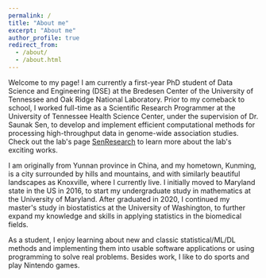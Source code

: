 ```yaml
---
permalink: /
title: "About me"
excerpt: "About me"
author_profile: true
redirect_from: 
  - /about/
  - /about.html
---
```


Welcome to my page! I am currently a first-year PhD student of Data Science and Engineering (DSE) at the Bredesen Center of the University of Tennessee and Oak Ridge National Laboratory. Prior to my comeback to school, I worked full-time as a Scientific Research Programmer at the University of Tennessee Health Science Center, under the supervision of Dr. Saunak Sen, to develop and implement efficient computational methods for processing high-throughput data in genome-wide association studies. Check out the lab's page [SenResearch](http://www.senresearch.org/) to learn more about the lab's exciting works.
 
I am originally from Yunnan province in China, and my hometown, Kunming, is a city surrounded by hills and mountains, and with similarly beautiful landscapes as Knoxville, where I currently live. I initially moved to Maryland state in the US in 2016, to start my undergraduate study in mathematics at the University of Maryland. After graduated in 2020, I continued my master's study in biostatistics at the University of Washington, to further expand my knowledge and skills in applying statistics in the biomedical fields.

As a student, I enjoy learning about new and classic statistical/ML/DL methods and implementing them into usable software applications or using programming to solve real problems. Besides work, I like to do sports and play Nintendo games.


